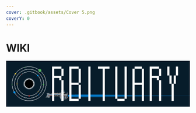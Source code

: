 ```yaml
---
cover: .gitbook/assets/Cover 5.png
coverY: 0
---
```


# WIKI

![](<.gitbook/assets/Banner background 3.png>)
